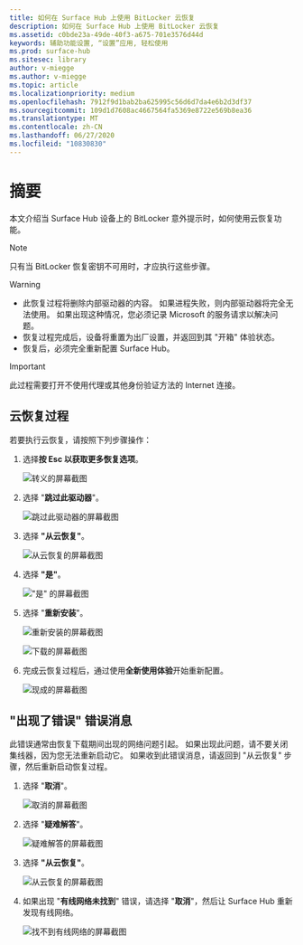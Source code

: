 ```yaml
---
title: 如何在 Surface Hub 上使用 BitLocker 云恢复
description: 如何在 Surface Hub 上使用 BitLocker 云恢复
ms.assetid: c0bde23a-49de-40f3-a675-701e3576d44d
keywords: 辅助功能设置, “设置”应用, 轻松使用
ms.prod: surface-hub
ms.sitesec: library
author: v-miegge
ms.author: v-miegge
ms.topic: article
ms.localizationpriority: medium
ms.openlocfilehash: 7912f9d1bab2ba625995c56d6d7da4e6b2d3df37
ms.sourcegitcommit: 109d1d7608ac4667564fa5369e8722e569b8ea36
ms.translationtype: MT
ms.contentlocale: zh-CN
ms.lasthandoff: 06/27/2020
ms.locfileid: "10830830"
---
```

# 摘要

本文介绍当 Surface Hub 设备上的 BitLocker 意外提示时，如何使用云恢复功能。

> [!NOTE]
> 只有当 BitLocker 恢复密钥不可用时，才应执行这些步骤。

> [!WARNING]
> * 此恢复过程将删除内部驱动器的内容。 如果进程失败，则内部驱动器将完全无法使用。 如果出现这种情况，您必须记录 Microsoft 的服务请求以解决问题。
> * 恢复过程完成后，设备将重置为出厂设置，并返回到其 "开箱" 体验状态。
> * 恢复后，必须完全重新配置 Surface Hub。

> [!IMPORTANT]
> 此过程需要打开不使用代理或其他身份验证方法的 Internet 连接。

##  <a name="cloud-recovery-process"></a>云恢复过程

若要执行云恢复，请按照下列步骤操作：

1. 选择**按 Esc 以获取更多恢复选项**。

   ![转义的屏幕截图](images/01-escape.png)

1. 选择 "**跳过此驱动器**"。

   ![跳过此驱动器的屏幕截图](images/02-skip-this-drive.png)

1. 选择 **"从云恢复"**。

   ![从云恢复的屏幕截图](images/03-recover-from-cloud.png)

1. 选择 **"是"**。

   !["是" 的屏幕截图](images/04-yes.png)

1. 选择 "**重新安装**"。

   ![重新安装的屏幕截图](images/05a-reinstall.png)

   ![下载的屏幕截图](images/05b-downloading.png)

1. 完成云恢复过程后，通过使用**全新使用体验**开始重新配置。

   ![现成的屏幕截图](images/06-out-of-box.png)

##  <a name="something-went-wrong-error-message"></a>"出现了错误" 错误消息

此错误通常由恢复下载期间出现的网络问题引起。 如果出现此问题，请不要关闭集线器，因为您无法重新启动它。 如果收到此错误消息，请返回到 "从云恢复" 步骤，然后重新启动恢复过程。

1. 选择 "**取消**"。

   ![取消的屏幕截图](images/07-cancel.png)

1. 选择 "**疑难解答**"。

   ![疑难解答的屏幕截图](images/08-troubleshoot.png)

1. 选择 **"从云恢复"**。

   ![从云恢复的屏幕截图](images/09-recover-from-cloud2.png)

1. 如果出现 "**有线网络未找到**" 错误，请选择 "**取消**"，然后让 Surface Hub 重新发现有线网络。

   ![找不到有线网络的屏幕截图](images/10-cancel.png)